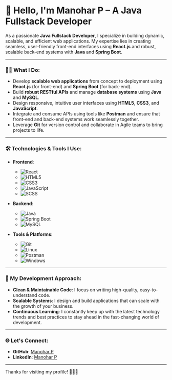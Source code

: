 # 👋 Hello, I'm Manohar P – A Java Fullstack Developer

As a passionate **Java Fullstack Developer**, I specialize in building dynamic, scalable, and efficient web applications. My expertise lies in creating seamless, user-friendly front-end interfaces using **React.js** and robust, scalable back-end systems with **Java** and **Spring Boot**.

---

### 👨‍💻 What I Do:

- Develop **scalable web applications** from concept to deployment using **React.js** (for front-end) and **Spring Boot** (for back-end).
- Build **robust RESTful APIs** and manage **database systems** using **Java** and **MySQL**.
- Design responsive, intuitive user interfaces using **HTML5**, **CSS3**, and **JavaScript**.
- Integrate and consume APIs using tools like **Postman** and ensure that front-end and back-end systems work seamlessly together.
- Leverage **Git** for version control and collaborate in Agile teams to bring projects to life.

---

### 🛠 Technologies & Tools I Use:

- **Frontend**:  
  - ![React](https://img.shields.io/badge/-ReactJS-61DAFB?style=flat-square&logo=react&logoColor=white)  
  - ![HTML5](https://img.shields.io/badge/-HTML5-E34F26?style=flat-square&logo=html5&logoColor=white)  
  - ![CSS3](https://img.shields.io/badge/-CSS3-1572B6?style=flat-square&logo=css3&logoColor=white)  
  - ![JavaScript](https://img.shields.io/badge/-JavaScript-F7DF1E?style=flat-square&logo=javascript&logoColor=black)  
  - ![SCSS](https://img.shields.io/badge/-SCSS-CC6699?style=flat-square&logo=sass&logoColor=white)

- **Backend**:  
  - ![Java](https://img.shields.io/badge/-Java-007396?style=flat-square&logo=java&logoColor=white)  
  - ![Spring Boot](https://img.shields.io/badge/-Spring%20Boot-6DB33F?style=flat-square&logo=springboot&logoColor=white)  
  - ![MySQL](https://img.shields.io/badge/-MySQL-4479A1?style=flat-square&logo=mysql&logoColor=white)

- **Tools & Platforms**:  
  - ![Git](https://img.shields.io/badge/-Git-F05032?style=flat-square&logo=git&logoColor=white)  
  - ![Linux](https://img.shields.io/badge/-Linux-000000?style=flat-square&logo=linux&logoColor=white)  
  - ![Postman](https://img.shields.io/badge/-Postman-FF6C37?style=flat-square&logo=postman&logoColor=white)  
  - ![Windows](https://img.shields.io/badge/-Windows-0078D6?style=flat-square&logo=windows&logoColor=white)

---

### 💼 My Development Approach:

- **Clean & Maintainable Code**: I focus on writing high-quality, easy-to-understand code.
- **Scalable Systems**: I design and build applications that can scale with the growth of your business.
- **Continuous Learning**: I constantly keep up with the latest technology trends and best practices to stay ahead in the fast-changing world of development.

---

### 🌐 Let's Connect:

- **GitHub**: [Manohar P](https://github.com/Mano-07)
- **LinkedIn**: [Manohar P](https://linkedin.com/in/manohar-dev-2k03)

---

Thanks for visiting my profile! 🚀👨‍💻
